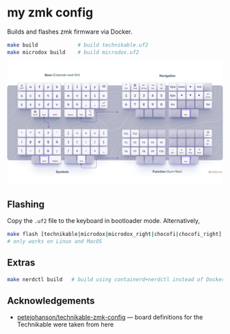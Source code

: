 # my zmk config

Builds and flashes zmk firmware via Docker.

```sh
make build             # build technikable.uf2
make microdox build    # build microdox.uf2
```

![](./reference.png)

## Flashing

Copy the `.uf2` file to the keyboard in bootloader mode. Alternatively,

```bash
make flash [technikable|microdox|microdox_right|chocofi|chocofi_right]
# only works on Linux and MacOS
```

## Extras

```bash
make nerdctl build   # build using containerd+nerdctl instead of Docker
```

## Acknowledgements

- [petejohanson/technikable-zmk-config](https://github.com/petejohanson/technikable-zmk-config) &mdash; board definitions for the Technikable were taken from here

